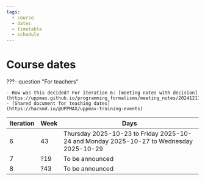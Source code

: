 ```yaml
---
tags:
  - course
  - dates
  - timetable
  - schedule
---
```


# Course dates


???- question "For teachers"

    - How was this decided? For iteration 6: [meeting notes with decision](https://uppmax.github.io/programming_formalisms/meeting_notes/20241217/)
    - [Shared document for teaching dates](https://hackmd.io/@UPPMAX/uppmax-training-events)

<!-- markdownlint-disable MD013 --><!-- Tables cannot be split up over lines, hence will break 80 characters per line -->

Iteration|Week|Days
---------|----|-----------------------------------------------------
6        |43  |Thursday 2025-10-23 to Friday 2025-10-24 and Monday 2025-10-27 to Wednesday 2025-10-29
7        |?19 |To be announced
8        |?43 |To be announced

<!-- markdownlint-enable MD013 -->

